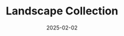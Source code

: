 ---
slug: "landscape-collection"
date: "2025-02-02"
title: "Landscape Collection"
featuredImage: ../images/landscape-cover.jpg
---